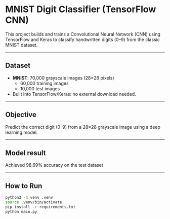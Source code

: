 # MNIST Digit Classifier (TensorFlow CNN)

This project builds and trains a Convolutional Neural Network (CNN) using TensorFlow and Keras to classify handwritten digits (0–9) from the classic MNIST dataset.

---

## Dataset

- **MNIST**: 70,000 grayscale images (28×28 pixels)
  - 60,000 training images
  - 10,000 test images
- Built into TensorFlow/Keras: no external download needed.

---

## Objective

Predict the correct digit (0–9) from a 28×28 grayscale image using a deep learning model.

---

## Model result

Achieved 98.69% accuracy on the test dataset

---

## How to Run

```bash
python3 -m venv .venv
source .venv/bin/activate
pip install -r requirements.txt
python main.py

